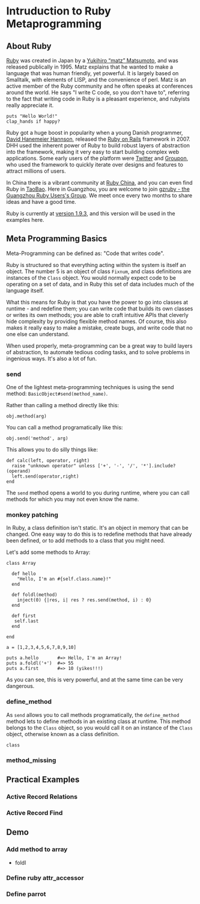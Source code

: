 # Intruduction to Ruby Metaprogramming

## About Ruby

[Ruby](http://ruby-lang.org) was created in Japan by a [Yukihiro “matz” Matsumoto](http://en.wikipedia.org/wiki/Yukihiro_Matsumoto), and was released publically in 1995. Matz explains that he wanted to make a language that was human friendly, yet powerful. It is largely based on Smalltalk, with elements of LISP, and the convenience of perl. Matz is an active member of the Ruby community and he often speaks at conferences around the world. He says "I write C code, so you don't have to", referring to the fact that writing code in Ruby is a pleasant experience, and rubyists really appreciate it.

    puts "Hello World!"
    clap_hands if happy?

Ruby got a huge boost in popularity when a young Danish programmer, [David Hanemeier Hannson](https://github.com/dhh), released the [Ruby on Rails](http://rubyonrails.org) framework in 2007. DHH used the inherent power of Ruby to build robust layers of abstraction into the framework, making it very easy to start building complex web applications. Some early users of the platform were [Twitter](http://twitter.com) and [Groupon](http://groupon.com), who used the framework to quickly iterate over designs and features to attract millions of users.

In China there is a vibrant community at [Ruby China](http://ruby-china.org/), and you can even find Ruby in [TaoBao](http://ruby.taobao.org). Here in Guangzhou, you are welcome to join [gzruby - the Guangzhou Ruby Users's Group](http://www.gzruby.org). We meet once every two months to share ideas and have a good time.

Ruby is currently at [version 1.9.3](http://www.ruby-lang.org/en/news/2012/11/09/ruby-1-9-3-p327-is-released/), and this version will be used in the examples here. 

## Meta Programming Basics

Meta-Programming can be defined as: "Code that writes code". 

Ruby is structured so that everything acting within the system is itself an object. The number 5 is an object of class `Fixnum`, and class definitions are instances of the `Class` object. You would normally expect code to be operating on a set of data, and in Ruby this set of data includes much of the language itself.

What this means for Ruby is that you have the power to go into classes at runtime - and redefine them; you can write code that builds its own classes or writes its own methods; you are able to craft intuitive APIs that cleverly hide complexity by providing flexible method names. Of course, this also makes it really easy to make a mistake, create bugs, and write code that no one else can understand.

When used properly, meta-programming can be a great way to build layers of abstraction, to automate tedious coding tasks, and to solve problems in ingenious ways. It's also a lot of fun.

### send

One of the lightest meta-programming techniques is using the send method: `BasicObject#send(method_name)`. 

Rather than calling a method directly like this: 
    
    obj.method(arg) 
    
You can call a method programatically like this: 

    obj.send('method', arg)
    
This allows you to do silly things like:

    def calc(left, operator, right)
      raise "unknown operator" unless ['+', '-', '/', '*'].include?(operand)
      left.send(operator,right)
	end

The `send` method opens a world to you during runtime, where you can call methods for which you may not even know the name.

### monkey patching

In Ruby, a class definition isn't static. It's an object in memory that can be changed. One easy way to do this is to redefine methods that have already been defined, or to add methods to a class that you might need.

Let's add some methods to Array:

    class Array
    
      def hello
        "Hello, I'm an #{self.class.name}!"
      end

	  def foldl(method)
	    inject(0) {|res, i| res ? res.send(method, i) : 0}
      end
      
      def first
       self.last
      end
    
    end
    
    a = [1,2,3,4,5,6,7,8,9,10]

    puts a.hello       #=> Hello, I'm an Array! 
    puts a.foldl('+')  #=> 55
    puts a.first       #=> 10 (yikes!!!)
    
As you can see, this is very powerful, and at the same time can be very dangerous.
 
### define_method

As `send` allows you to call methods programatically, the `define_method` method lets to define methods in an existing class at runtime. This method belongs to the `Class` object, so you would call it on an instance of the `Class` object, otherwise known as a class definition.

    class  

### method_missing


## Practical Examples

### Active Record Relations

### Active Record Find

## Demo

### Add method to array
 
 + foldl

### Define ruby attr_accessor




### Define parrot



